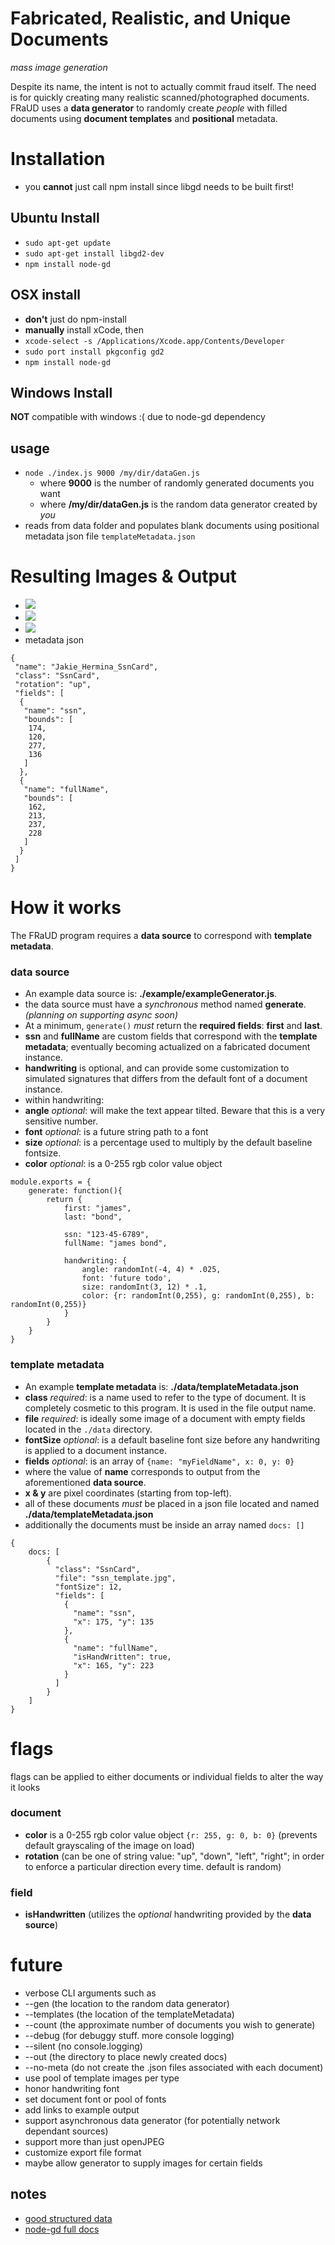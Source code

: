 # Fabricated, Realistic, and Unique Documents
_mass image generation_

Despite its name, the intent is not to actually commit fraud itself. The need is for quickly creating many realistic scanned/photographed documents.
FRaUD uses a **data generator** to randomly create _people_ with filled documents using **document templates** and **positional** metadata.


# Installation
- you **cannot** just call npm install since libgd needs to be built first!

## Ubuntu Install
- `sudo apt-get update`
- `sudo apt-get install libgd2-dev`
- `npm install node-gd`

## OSX install
- **don't** just do npm-install
- **manually** install xCode, then
- ```xcode-select -s /Applications/Xcode.app/Contents/Developer```
- ```sudo port install pkgconfig gd2```
- ```npm install node-gd```

## Windows Install
**NOT** compatible with windows :( due to node-gd dependency

## usage
- ```node ./index.js 9000 /my/dir/dataGen.js```
    - where **9000** is the number of randomly generated documents you want
    - where **/my/dir/dataGen.js** is the random data generator created by _you_
- reads from data folder and populates blank documents using positional metadata json file `templateMetadata.json`

# Resulting Images & Output
- ![](http://shondiaz.com/host/Jakie_Hermina_AutoContract.jpg)
- ![](http://shondiaz.com/host/Jakie_Hermina_DriversLicense.jpg)
- ![](http://shondiaz.com/host/Jakie_Hermina_SsnCard.jpg)
- metadata json

```
{
 "name": "Jakie_Hermina_SsnCard",
 "class": "SsnCard",
 "rotation": "up",
 "fields": [
  {
   "name": "ssn",
   "bounds": [
    174,
    120,
    277,
    136
   ]
  },
  {
   "name": "fullName",
   "bounds": [
    162,
    213,
    237,
    228
   ]
  }
 ]
}
```

# How it works
The FRaUD program requires a **data source** to correspond with **template metadata**.

### data source
- An example data source is: **./example/exampleGenerator.js**.
- the data source must have a _synchronous_ method named **generate**. _(planning on supporting async soon)_
- At a minimum, ```generate()``` _must_ return the **required fields**: **first** and **last**.
- **ssn** and **fullName** are custom fields that correspond with the **template metadata**; eventually becoming actualized on a fabricated document instance. 
- **handwriting** is optional, and can provide some customization to simulated signatures that differs from the default font of a document instance.
 - within handwriting:
 - **angle** _optional_: will make the text appear tilted. Beware that this is a very sensitive number.
 - **font** _optional_: is a future string path to a font
 - **size** _optional_: is a percentage used to multiply by the default baseline fontsize.
 - **color** _optional_: is a 0-255 rgb color value object
 
```
module.exports = {
    generate: function(){
        return {
            first: "james",
            last: "bond",
            
            ssn: "123-45-6789",
            fullName: "james bond",
            
            handwriting: {
                angle: randomInt(-4, 4) * .025,
                font: 'future todo',
                size: randomInt(3, 12) * .1,
                color: {r: randomInt(0,255), g: randomInt(0,255), b: randomInt(0,255)}
            }
        }
    }
}
```

### template metadata
- An example **template metadata** is: **./data/templateMetadata.json**  
 - **class** _required_: is a name used to refer to the type of document. It is completely cosmetic to this program. It is used in the file output name.
 - **file** _required_: is ideally some image of a document with empty fields located in the ```./data``` directory.
 - **fontSize** _optional_: is a default baseline font size before any handwriting is applied to a document instance.
 - **fields** _optional_: is an array of ```{name: "myFieldName", x: 0, y: 0}``` 
  - where the value of **name** corresponds to output from the aforementioned **data source**. 
  - **x & y** are pixel coordinates (starting from top-left).
 - all of these documents _must_ be placed in a json file located and named **./data/templateMetadata.json**
  - additionally the documents must be inside an array named ```docs: []```
  
```
{
    docs: [
        {
          "class": "SsnCard",
          "file": "ssn_template.jpg",
          "fontSize": 12,
          "fields": [
            {
              "name": "ssn",
              "x": 175, "y": 135
            },
            {
              "name": "fullName",
              "isHandWritten": true,
              "x": 165, "y": 223
            }
          ]
        }
    ]
}
```

# flags
flags can be applied to either documents or individual fields to alter the way it looks

### document
- **color** is a 0-255 rgb color value object ```{r: 255, g: 0, b: 0}``` (prevents default grayscaling of the image on load)
- **rotation** (can be one of string value: "up", "down", "left", "right"; in order to enforce a particular direction every time. default is random)

### field
- **isHandwritten** (utilizes the _optional_ handwriting provided by the **data source**)


# future
- verbose CLI arguments such as 
 - --gen (the location to the random data generator)
 - --templates (the location of the templateMetadata)
 - --count (the approximate number of documents you wish to generate) 
 - --debug (for debuggy stuff. more console logging)
 - --silent (no console.logging) 
 - --out (the directory to place newly created docs)
 - --no-meta (do not create the .json files associated with each document)
- use pool of template images per type
- honor handwriting font
- set document font or pool of fonts
- add links to example output
- support asynchronous data generator (for potentially network dependant sources)
- support more than just openJPEG
- customize export file format
- maybe allow generator to supply images for certain fields

## notes
- [good structured data](http://www.gutenberg.org/files/3201/files/)
- [node-gd full docs](https://github.com/y-a-v-a/node-gd/blob/master/docs/index.md)